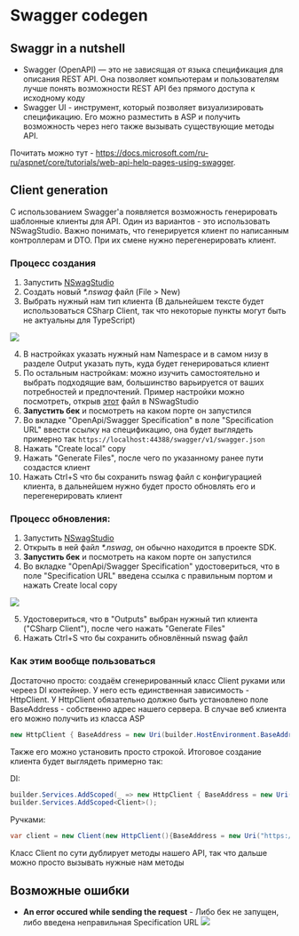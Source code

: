 # Swagger codegen

## Swaggr in a nutshell

- Swagger (OpenAPI) — это не зависящая от языка спецификация для описания REST API. Она позволяет компьютерам и пользователям лучше понять возможности REST API без прямого доступа к исходному коду
- Swagger UI - инструмент, который позволяет визуализировать спецификацию. Его можно разместить в ASP и получить возможность через него также вызывать существующие методы API.

Почитать можно тут - https://docs.microsoft.com/ru-ru/aspnet/core/tutorials/web-api-help-pages-using-swagger.

## Client generation

С использованием Swagger'а появляется возможность генерировать шаблонные клиенты для API. Один из вариантов - это использовать NSwagStudio. Важно понимать, что генерируется клиент по написанным контроллерам и DTO. При их смене нужно перегенерировать клиент.

### Процесс создания

1. Запустить [NSwagStudio](https://github.com/RicoSuter/NSwag/wiki/NSwagStudio)
2. Создать новый *\*.nswag* файл (File > New)
3. Выбрать нужный нам тип клиента (В дальнейшем тексте будет использоваться CSharp Client, так что некоторые пункты могут быть не актуальны для TypeScript)

![](https://i.imgur.com/n1qp8T1.png)

4. В настройках указать нужный нам Namespace и в самом низу в разделе Output указать путь, куда будет генерироваться клиент
5. По остальным настройкам: можно изучить самостоятельно и выбрать подходящие вам, большинство варьируется от ваших потребностей и предпочтений. Пример настройки можно посмотреть, открыв [этот](https://github.com/kysect/iwentys/blob/master/Source/Endpoints/Iwentys.Endpoints.Sdk/IwentysApiClient.nswag) файл в NSwagStudio
6. **Запустить бек** и посмотреть на каком порте он запустился
7. Во вкладке "OpenApi/Swagger Specification" в поле "Specification URL" ввести ссылку на спецификацию, она будет выглядеть примерно так ```https://localhost:44388/swagger/v1/swagger.json```
8. Нажать "Create local" copy
9. Нажать "Generate Files", после чего по указанному ранее пути создастся клиент
10. Нажать Ctrl+S что бы сохранить nswag файл с конфигурацией клиента, в дальнейшем нужно будет просто обновлять его и перегенерировать клиент

### Процесс обновления:

1. Запустить [NSwagStudio](https://github.com/RicoSuter/NSwag/wiki/NSwagStudio)
2. Открыть в ней файл *\*.nswag*, он обычно находится в проекте SDK.
3. **Запустить бек** и посмотреть на каком порте он запустился
4. Во вкладке "OpenApi/Swagger Specification" удостовериться, что в поле "Specification URL" введена ссылка с правильным портом и нажать Create local copy

![](https://i.imgur.com/U3kCVIp.png)

5. Удостовериться, что в "Outputs" выбран нужный тип клиента ("CSharp Client"), после чего нажать "Generate Files"
6. Нажать Ctrl+S что бы сохранить обновлённый nswag файл


### Как этим вообще пользоваться

Достаточно просто: создаём сгенерированный класс Client руками или череез DI контейнер. У него есть единственная зависимость - HttpClient. У HttpClient обязательно должно быть установлено поле BaseAddress - собственно адрес нашего сервера. В случае веб клиента его можно получить из класса ASP

<p>

```c#
new HttpClient { BaseAddress = new Uri(builder.HostEnvironment.BaseAddress) }
```

</p>

Также его можно установить просто строкой. Итоговое создание клиента будет выглядеть примерно так:

DI:

<p>

```c#
builder.Services.AddScoped(_ => new HttpClient { BaseAddress = new Uri(builder.HostEnvironment.BaseAddress) });
builder.Services.AddScoped<Client>();
```

</p>

Ручками:

<p>

```c#
var client = new Client(new HttpClient(){BaseAddress = new Uri("https://localhost:5001/")});
```

Класс Client по сути дублирует методы нашего API, так что дальше можно просто вызывать нужные нам методы

</p>

</details>

## Возможные ошибки

* **An error occured while sending the request** - Либо бек не запущен, либо введена неправильная Specification URL ![](https://i.imgur.com/VYfHDqG.png)
